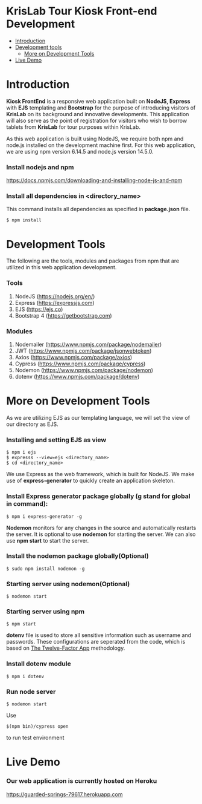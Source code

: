KrisLab Tour Kiosk Front-end Development
========================================
- [Introduction](#introduction)
- [Development tools](#development-tools)
  - [More on Development Tools](#more-on-development-tools)
- [Live Demo](#live-demo)


# Introduction
**Kiosk FrontEnd** is a responsive web application built on **NodeJS, Express** with **EJS** templating and **Bootstrap** for the purpose of introducing visitors of **KrisLab** on its background and innovative developments. This application will also serve as the point of registration for visitors who wish to borrow tablets from **KrisLab** for tour purposes within KrisLab.

As this web application is built using NodeJS, we require both npm and node.js installed on the development machine first.
For this web application, we are using npm version 6.14.5 and node.js version 14.5.0.
### Install nodejs and npm ###
https://docs.npmjs.com/downloading-and-installing-node-js-and-npm

### Install all dependencies in <directory_name> ###
This command installs all dependencies as specified in **package.json** file.
```shell_session
$ npm install
```

# Development Tools
The following are the tools, modules and packages from npm that are utilized in this web application development.
### Tools
1. NodeJS (https://nodejs.org/en/)
2. Express (https://expressjs.com)
3. EJS (https://ejs.co)
4. Bootstrap 4 (https://getbootstrap.com)

### Modules
1. Nodemailer (https://www.npmjs.com/package/nodemailer)
2. JWT (https://www.npmjs.com/package/jsonwebtoken)
3. Axios (https://www.npmjs.com/package/axios)
4. Cypress (https://www.npmjs.com/package/cypress)
5. Nodemon (https://www.npmjs.com/package/nodemon)
6. dotenv (https://www.npmjs.com/package/dotenv)

# More on Development Tools
As we are utilizing EJS as our templating language, we will set the view of our directory as EJS.
### Installing and setting EJS as view
```shell_session
$ npm i ejs
$ expresss --view=ejs <directory_name>
$ cd <directory_name>
```
We use Express as the web framework, which is built for NodeJS. We make use of **express-generator** to quickly create an application skeleton.
### Install Express generator package globally (g stand for global in command): ###
```shell_session
$ npm i express-generator -g
```
**Nodemon** monitors for any changes in the source and automatically restarts the server. It is optional to use **nodemon** for starting the server. We can also use **npm start** to start the server.
### Install the nodemon package globally(Optional)
```shell_session
$ sudo npm install nodemon -g
```
### Starting server using nodemon(Optional)
```shell_session
$ nodemon start
```
### Starting server using npm
```sell_session
$ npm start
```

**dotenv** file is used to store all sensitive information such as username and passwords. These configurations are seperated from the code, which is based on [The Twelve-Factor App](https://12factor.net/config) methodology.
### Install dotenv module
```shell_session
$ npm i dotenv
```





### Run node server ###
```shell_session
$ nodemon start
```

Use 
```shell_session
$(npm bin)/cypress open
```
to run test environment

# Live Demo
### Our web application is currently hosted on Heroku
https://guarded-springs-79617.herokuapp.com
